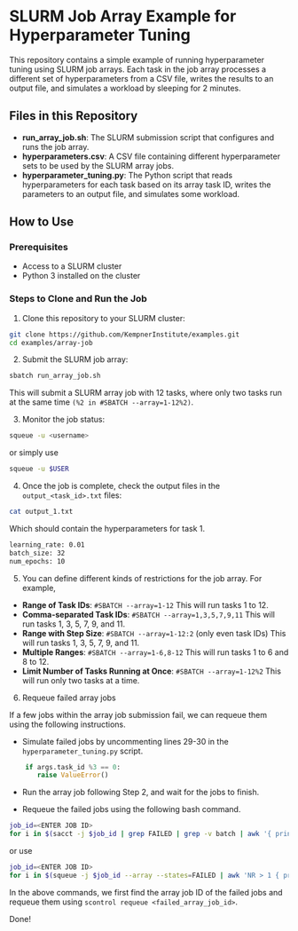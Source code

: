 # SLURM Job Array Example for Hyperparameter Tuning

This repository contains a simple example of running hyperparameter tuning using SLURM job arrays. Each task in the job array processes a different set of hyperparameters from a CSV file, writes the results to an output file, and simulates a workload by sleeping for 2 minutes.

## Files in this Repository

- **run_array_job.sh**: The SLURM submission script that configures and runs the job array.
- **hyperparameters.csv**: A CSV file containing different hyperparameter sets to be used by the SLURM array jobs.
- **hyperparameter_tuning.py**: The Python script that reads hyperparameters for each task based on its array task ID, writes the parameters to an output file, and simulates some workload.


## How to Use

### Prerequisites

- Access to a SLURM cluster
- Python 3 installed on the cluster


### Steps to Clone and Run the Job

1. Clone this repository to your SLURM cluster:

```bash
git clone https://github.com/KempnerInstitute/examples.git
cd examples/array-job
```

2. Submit the SLURM job array:

```bash
sbatch run_array_job.sh
```

This will submit a SLURM array job with 12 tasks, where only two tasks run at the same time `(%2 in #SBATCH --array=1-12%2)`.

3. Monitor the job status:

```bash
squeue -u <username>
```

or simply use

```bash
squeue -u $USER
```

4. Once the job is complete, check the output files in the `output_<task_id>.txt` files:

```bash
cat output_1.txt
```
Which should contain the hyperparameters for task 1.

```bash
learning_rate: 0.01
batch_size: 32
num_epochs: 10
```

5. You can define different kinds of restrictions for the job array. For example,

- **Range of Task IDs**: `#SBATCH --array=1-12` This will run tasks 1 to 12.
- **Comma-separated Task IDs**: `#SBATCH --array=1,3,5,7,9,11` This will run tasks 1, 3, 5, 7, 9, and 11.
- **Range with Step Size**: `#SBATCH --array=1-12:2` (only even task IDs) This will run tasks 1, 3, 5, 7, 9, and 11.
- **Multiple Ranges**: `#SBATCH --array=1-6,8-12` This will run tasks 1 to 6 and 8 to 12.
- **Limit Number of Tasks Running at Once**: `#SBATCH --array=1-12%2` This will run only two tasks at a time.

6. Requeue failed array jobs

If a few jobs within the array job submission fail, we can requeue them using the following instructions.

- Simulate failed jobs by uncommenting lines 29-30 in the `hyperparameter_tuning.py` script.

```python
    if args.task_id %3 == 0:
       raise ValueError()
```

- Run the array job following Step 2, and wait for the jobs to finish. 

- Requeue the failed jobs using the following bash command.

```bash
job_id=<ENTER JOB ID>
for i in $(sacct -j $job_id | grep FAILED | grep -v batch | awk '{ print $1 }'); do scontrol requeue $i; done
```

or use

```bash
job_id=<ENTER JOB ID>
for i in $(squeue -j $job_id --array --states=FAILED | awk 'NR > 1 { print $1 }'); do scontrol requeue $i; done
```

In the above commands, we first find the array job ID of the failed jobs and requeue them using `scontrol requeue <failed_array_job_id>`.

Done!